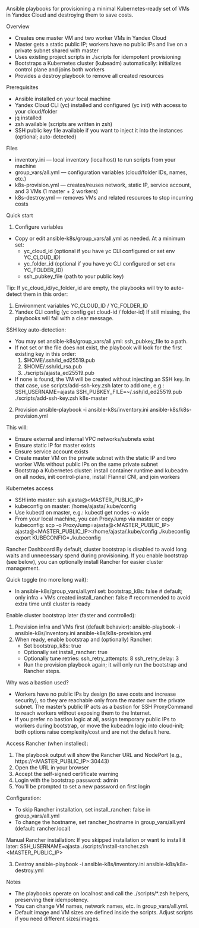 Ansible playbooks for provisioning a minimal Kubernetes-ready set of VMs in Yandex Cloud and destroying them to save costs.

Overview
- Creates one master VM and two worker VMs in Yandex Cloud
- Master gets a static public IP; workers have no public IPs and live on a private subnet shared with master
- Uses existing project scripts in ./scripts for idempotent provisioning
- Bootstraps a Kubernetes cluster (kubeadm) automatically: initializes control plane and joins both workers
- Provides a destroy playbook to remove all created resources

Prerequisites
- Ansible installed on your local machine
- Yandex Cloud CLI (yc) installed and configured (yc init) with access to your cloud/folder
- jq installed
- zsh available (scripts are written in zsh)
- SSH public key file available if you want to inject it into the instances (optional; auto-detected)

Files
- inventory.ini — local inventory (localhost) to run scripts from your machine
- group_vars/all.yml — configuration variables (cloud/folder IDs, names, etc.)
- k8s-provision.yml — creates/reuses network, static IP, service account, and 3 VMs (1 master + 2 workers)
- k8s-destroy.yml — removes VMs and related resources to stop incurring costs

Quick start
1) Configure variables
- Copy or edit ansible-k8s/group_vars/all.yml as needed. At a minimum set:
  - yc_cloud_id (optional if you have yc CLI configured or set env YC_CLOUD_ID)
  - yc_folder_id (optional if you have yc CLI configured or set env YC_FOLDER_ID)
  - ssh_pubkey_file (path to your public key)

Tip: If yc_cloud_id/yc_folder_id are empty, the playbooks will try to auto-detect them in this order:
  1) Environment variables YC_CLOUD_ID / YC_FOLDER_ID
  2) Yandex CLI config (yc config get cloud-id / folder-id)
If still missing, the playbooks will fail with a clear message.

SSH key auto-detection:
- You may set ansible-k8s/group_vars/all.yml: ssh_pubkey_file to a path.
- If not set or the file does not exist, the playbook will look for the first existing key in this order:
  1) $HOME/.ssh/id_ed25519.pub
  2) $HOME/.ssh/id_rsa.pub
  3) ./scripts/ajasta_ed25519.pub
- If none is found, the VM will be created without injecting an SSH key. In that case, use scripts/add-ssh-key.zsh later to add one, e.g.:
  SSH_USERNAME=ajasta SSH_PUBKEY_FILE=~/.ssh/id_ed25519.pub ./scripts/add-ssh-key.zsh k8s-master

2) Provision
ansible-playbook -i ansible-k8s/inventory.ini ansible-k8s/k8s-provision.yml

This will:
- Ensure external and internal VPC networks/subnets exist
- Ensure static IP for master exists
- Ensure service account exists
- Create master VM on the private subnet with the static IP and two worker VMs without public IPs on the same private subnet
- Bootstrap a Kubernetes cluster: install container runtime and kubeadm on all nodes, init control-plane, install Flannel CNI, and join workers

Kubernetes access
- SSH into master: ssh ajasta@<MASTER_PUBLIC_IP>
- kubeconfig on master: /home/ajasta/.kube/config
- Use kubectl on master, e.g.: kubectl get nodes -o wide
- From your local machine, you can ProxyJump via master or copy kubeconfig:
  scp -o ProxyJump=ajasta@<MASTER_PUBLIC_IP> ajasta@<MASTER_PUBLIC_IP>:/home/ajasta/.kube/config ./kubeconfig
  export KUBECONFIG=./kubeconfig

Rancher Dashboard
By default, cluster bootstrap is disabled to avoid long waits and unnecessary spend during provisioning. If you enable bootstrap (see below), you can optionally install Rancher for easier cluster management.

Quick toggle (no more long wait):
- In ansible-k8s/group_vars/all.yml set:
  bootstrap_k8s: false  # default; only infra + VMs created
  install_rancher: false # recommended to avoid extra time until cluster is ready

Enable cluster bootstrap later (faster and controlled):
1) Provision infra and VMs first (default behavior):
   ansible-playbook -i ansible-k8s/inventory.ini ansible-k8s/k8s-provision.yml
2) When ready, enable bootstrap and (optionally) Rancher:
   - Set bootstrap_k8s: true
   - Optionally set install_rancher: true
   - Optionally tune retries:
       ssh_retry_attempts: 8
       ssh_retry_delay: 3
   - Run the provision playbook again; it will only run the bootstrap and Rancher steps.

Why was a bastion used?
- Workers have no public IPs by design (to save costs and increase security), so they are reachable only from the master over the private subnet. The master’s public IP acts as a bastion for SSH ProxyCommand to reach workers without exposing them to the Internet.
- If you prefer no bastion logic at all, assign temporary public IPs to workers during bootstrap, or move the kubeadm logic into cloud-init; both options raise complexity/cost and are not the default here.

Access Rancher (when installed):
1. The playbook output will show the Rancher URL and NodePort (e.g., https://<MASTER_PUBLIC_IP>:30443)
2. Open the URL in your browser
3. Accept the self-signed certificate warning
4. Login with the bootstrap password: admin
5. You'll be prompted to set a new password on first login

Configuration:
- To skip Rancher installation, set install_rancher: false in group_vars/all.yml
- To change the hostname, set rancher_hostname in group_vars/all.yml (default: rancher.local)

Manual Rancher installation:
If you skipped installation or want to install it later:
  SSH_USERNAME=ajasta ./scripts/install-rancher.zsh <MASTER_PUBLIC_IP>

3) Destroy
ansible-playbook -i ansible-k8s/inventory.ini ansible-k8s/k8s-destroy.yml

Notes
- The playbooks operate on localhost and call the ./scripts/*.zsh helpers, preserving their idempotency.
- You can change VM names, network names, etc. in group_vars/all.yml.
- Default image and VM sizes are defined inside the scripts. Adjust scripts if you need different sizes/images.